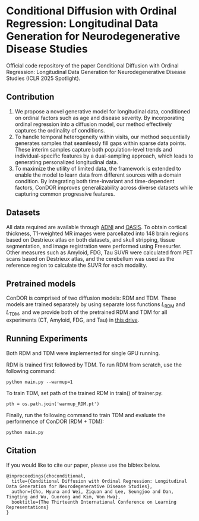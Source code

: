 # Conditional Diffusion with Ordinal Regression: Longitudinal Data Generation for Neurodegenerative Disease Studies
Official code repository of the paper Conditional Diffusion with Ordinal Regression: Longitudinal Data Generation for Neurodegenerative Disease Studies (ICLR 2025 Spotlight).

## Contribution 
1) We propose a novel generative model for longitudinal data, conditioned on ordinal factors such as age and disease severity. By incorporating ordinal regression into a diffusion model, our method effectively captures the ordinality of conditions.
2) To handle temporal heterogeneity within visits, our method sequentially generates samples that seamlessly fill gaps within sparse data points. These interim samples capture both population-level trends and individual-specific features by a dual-sampling approach, which leads to generating personalized longitudinal data.
3) To maximize the utility of limited data, the framework is extended to enable the model to learn data from different sources with a domain condition. By integrating both time-invariant and time-dependent factors, ConDOR improves generalizability across diverse datasets while capturing common progressive features.

## Datasets
All data required are available through [ADNI](https://adni.loni.usc.edu/) and [OASIS](https://sites.wustl.edu/oasisbrains/).
To obtain cortical thickness, T1-weighted MR images were parcellated into 148 brain regions based on Destrieux atlas on both datasets, and skull stripping, tissue segmentation, and image registration were performed using Freesurfer.
Other measures such as Amyloid, FDG, Tau SUVR were calculated from PET scans based on Destrieux atlas, and the cerebellum was used as the reference region to calculate the SUVR for each modality.

## Pretrained models
ConDOR is comprised of two diffusion models: RDM and TDM. These models are trained separately by using separate loss functions $L_\text{RDM}$ and $L_\text{TDM}$, and we provide both of the pretrained RDM and TDM for all experiments (CT, Amyloid, FDG, and Tau) in [this drive](https://drive.google.com/file/d/19RlXMt4QY05MRQeXyO76wO8qpZURO8WJ/view?usp=sharing).

## Running Experiments
Both RDM and TDM were implemented for single GPU running. 

RDM is trained first followed by TDM. To run RDM from scratch, use the following command:
```
python main.py --warmup=1
```
To train TDM, set path of the trained RDM in train() of trainer.py.

```
pth = os.path.join('warmup_RDM.pt')
```
Finally, run the following command to train TDM and evaluate the performence of ConDOR (RDM + TDM):

```
python main.py 
```

## Citation
If you would like to cite our paper, please use the bibtex below.

```
@inproceedings{choconditional,
  title={Conditional Diffusion with Ordinal Regression: Longitudinal Data Generation for Neurodegenerative Disease Studies},
  author={Cho, Hyuna and Wei, Ziquan and Lee, Seungjoo and Dan, Tingting and Wu, Guorong and Kim, Won Hwa},
  booktitle={The Thirteenth International Conference on Learning Representations}
}
```




